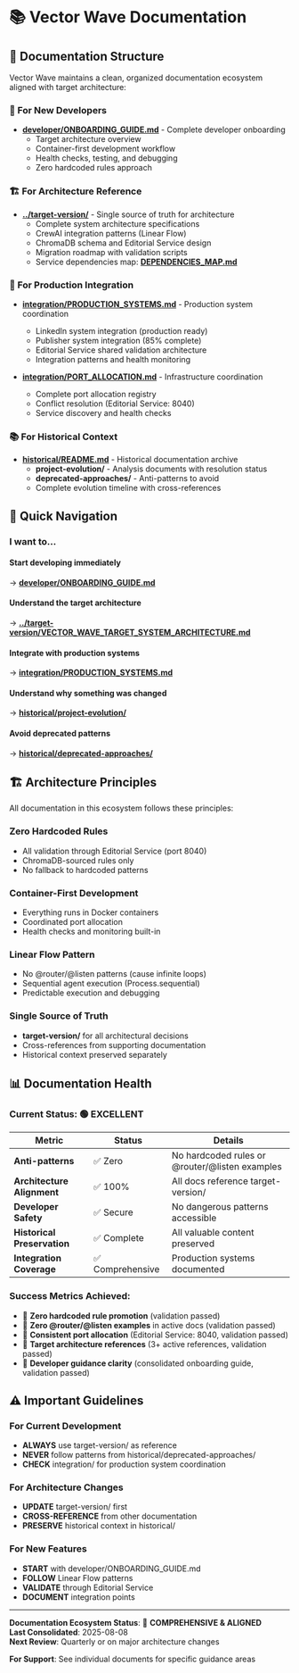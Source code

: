 # 📚 Vector Wave Documentation

## 🎯 Documentation Structure

Vector Wave maintains a clean, organized documentation ecosystem aligned with target architecture:

### **🚀 For New Developers**
- **[developer/ONBOARDING_GUIDE.md](developer/ONBOARDING_GUIDE.md)** - Complete developer onboarding
  - Target architecture overview
  - Container-first development workflow  
  - Health checks, testing, and debugging
  - Zero hardcoded rules approach

### **🏗️ For Architecture Reference**
- **[../target-version/](../target-version/)** - Single source of truth for architecture
  - Complete system architecture specifications
  - CrewAI integration patterns (Linear Flow)
  - ChromaDB schema and Editorial Service design
  - Migration roadmap with validation scripts
  - Service dependencies map: **[DEPENDENCIES_MAP.md](DEPENDENCIES_MAP.md)**

### **🔌 For Production Integration**
- **[integration/PRODUCTION_SYSTEMS.md](integration/PRODUCTION_SYSTEMS.md)** - Production system coordination
  - LinkedIn system integration (production ready)
  - Publisher system integration (85% complete)
  - Editorial Service shared validation architecture
  - Integration patterns and health monitoring

- **[integration/PORT_ALLOCATION.md](integration/PORT_ALLOCATION.md)** - Infrastructure coordination
  - Complete port allocation registry
  - Conflict resolution (Editorial Service: 8040)
  - Service discovery and health checks

### **📚 For Historical Context**
- **[historical/README.md](historical/README.md)** - Historical documentation archive
  - **project-evolution/** - Analysis documents with resolution status
  - **deprecated-approaches/** - Anti-patterns to avoid
  - Complete evolution timeline with cross-references

## 🎯 Quick Navigation

### **I want to...**

#### **Start developing immediately**
→ **[developer/ONBOARDING_GUIDE.md](developer/ONBOARDING_GUIDE.md)**

#### **Understand the target architecture**  
→ **[../target-version/VECTOR_WAVE_TARGET_SYSTEM_ARCHITECTURE.md](../target-version/VECTOR_WAVE_TARGET_SYSTEM_ARCHITECTURE.md)**

#### **Integrate with production systems**
→ **[integration/PRODUCTION_SYSTEMS.md](integration/PRODUCTION_SYSTEMS.md)**

#### **Understand why something was changed**
→ **[historical/project-evolution/](historical/project-evolution/)**

#### **Avoid deprecated patterns**
→ **[historical/deprecated-approaches/](historical/deprecated-approaches/)**

## 🏗️ Architecture Principles

All documentation in this ecosystem follows these principles:

### **Zero Hardcoded Rules**
- All validation through Editorial Service (port 8040)
- ChromaDB-sourced rules only
- No fallback to hardcoded patterns

### **Container-First Development**
- Everything runs in Docker containers
- Coordinated port allocation
- Health checks and monitoring built-in

### **Linear Flow Pattern**
- No @router/@listen patterns (cause infinite loops)
- Sequential agent execution (Process.sequential)
- Predictable execution and debugging

### **Single Source of Truth**
- **target-version/** for all architectural decisions
- Cross-references from supporting documentation
- Historical context preserved separately

## 📊 Documentation Health

### **Current Status**: 🟢 **EXCELLENT**

| Metric | Status | Details |
|--------|--------|---------|
| **Anti-patterns** | ✅ Zero | No hardcoded rules or @router/@listen examples |
| **Architecture Alignment** | ✅ 100% | All docs reference target-version/ |  
| **Developer Safety** | ✅ Secure | No dangerous patterns accessible |
| **Historical Preservation** | ✅ Complete | All valuable content preserved |
| **Integration Coverage** | ✅ Comprehensive | Production systems documented |

### **Success Metrics Achieved**:
- 🎯 **Zero hardcoded rule promotion** (validation passed)
- 🎯 **Zero @router/@listen examples** in active docs (validation passed)
- 🎯 **Consistent port allocation** (Editorial Service: 8040, validation passed)
- 🎯 **Target architecture references** (3+ active references, validation passed)
- 🎯 **Developer guidance clarity** (consolidated onboarding guide, validation passed)

## ⚠️ Important Guidelines

### **For Current Development**
- **ALWAYS** use target-version/ as reference
- **NEVER** follow patterns from historical/deprecated-approaches/
- **CHECK** integration/ for production system coordination

### **For Architecture Changes**
- **UPDATE** target-version/ first
- **CROSS-REFERENCE** from other documentation
- **PRESERVE** historical context in historical/

### **For New Features**
- **START** with developer/ONBOARDING_GUIDE.md
- **FOLLOW** Linear Flow patterns
- **VALIDATE** through Editorial Service
- **DOCUMENT** integration points

---

**Documentation Ecosystem Status**: 🎉 **COMPREHENSIVE & ALIGNED**  
**Last Consolidated**: 2025-08-08  
**Next Review**: Quarterly or on major architecture changes  

**For Support**: See individual documents for specific guidance areas